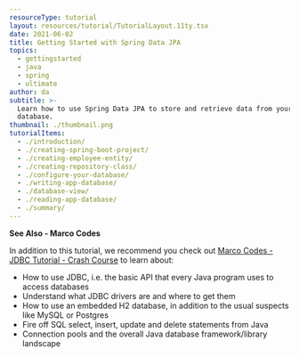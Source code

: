```yaml
---
resourceType: tutorial
layout: resources/tutorial/TutorialLayout.11ty.tsx
date: 2021-06-02
title: Getting Started with Spring Data JPA
topics:
  - gettingstarted
  - java
  - spring
  - ultimate
author: da
subtitle: >-
  Learn how to use Spring Data JPA to store and retrieve data from your
  database.
thumbnail: ./thumbnail.png
tutorialItems:
  - ./introduction/
  - ./creating-spring-boot-project/
  - ./creating-employee-entity/
  - ./creating-repository-class/
  - ./configure-your-database/
  - ./writing-app-database/
  - ./database-view/
  - ./reading-app-database/
  - ./summary/
---
```


**See Also - Marco Codes**

In addition to this tutorial, we recommend you check out [Marco Codes - JDBC Tutorial - Crash Course](https://www.youtube.com/watch?v=KgXq2UBNEhA) to learn about:

- How to use JDBC, i.e. the basic API that every Java program uses to access databases
- Understand what JDBC drivers are and where to get them
- How to use an embedded H2 database, in addition to the usual suspects like MySQL or Postgres
- Fire off SQL select, insert, update and delete statements from Java
- Connection pools and the overall Java database framework/library landscape
